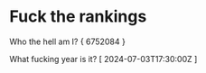 # Fuck the rankings

Who the hell am I?
{ 6752084 }

What fucking year is it?
[ 2024-07-03T17:30:00Z ]
